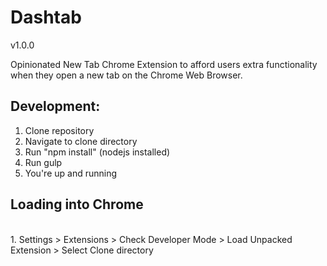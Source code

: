 <h1>Dashtab</h1>
<p>v1.0.0</p>
Opinionated New Tab Chrome Extension to afford users extra functionality when they open a new tab on the Chrome Web Browser.

<h2>Development: </h2>
<ol>
<li> Clone repository </li>
<li> Navigate to clone directory </li>
<li> Run "npm install" (nodejs installed) </li>
<li> Run gulp </li>
<li> You're up and running </li>
</ol>
<h2>Loading into Chrome </h2><br>
1. Settings > Extensions > Check Developer Mode > Load Unpacked Extension > Select Clone directory
